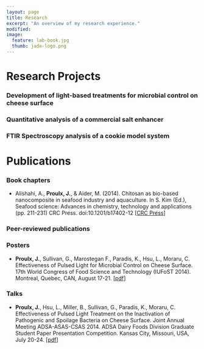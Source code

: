 ```yaml
---
layout: page
title: Research
excerpt: "An overview of my research experience."
modified: 
image: 
  feature: lab-book.jpg
  thumb: jade-logo.png
---
```


# Research Projects

### Development of light-based treatments for microbial control on cheese surface

### Quantitative analysis of a commercial salt enhancer

### FTIR Spectroscopy analysis of a cookie model system

# Publications

### Book chapters

* Alishahi, A., **Proulx, J.**, & Aider, M. (2014). Chitosan as bio-based nanocomposite in seafood industry and aquaculture. In S. Kim (Ed.), Seafood science: Advances in chemistry, technology and applications (pp. 211-231) CRC Press. doi:10.1201/b17402-12 [[CRC Press](http://www.crcnetbase.com/doi/abs/10.1201/b17402-12)]

### Peer-reviewed publications

### Posters

* **Proulx, J.**, Sullivan, G., Marostegan F., Paradis, K., Hsu, L., Moraru, C. Effectiveness of Pulsed Light for Microbial Control on Cheese Surface. 17th World Congress of Food Science and Technology (IUFoST 2014). Montreal, Quebec, CAN, August 17-21. [[pdf](https://dl.dropboxusercontent.com/u/51364198/Poster_IUFoST.pdf)]

### Talks

* **Proulx, J.**, Hsu, L., Miller, B., Sullivan, G., Paradis, K., Moraru, C. Effectiveness of Pulsed Light Treatment on the Inactivation of Pathogenic and Spoilage Bacteria on Cheese Surface.  Joint Annual Meeting ADSA-ASAS-CSAS 2014. ADSA Dairy Foods Division Graduate Student Paper Presentation Competition. Kansas City, Missouri, USA, July 20-24. [[pdf](https://dl.dropboxusercontent.com/u/51364198/Presentation_ADSA.pdf)]
